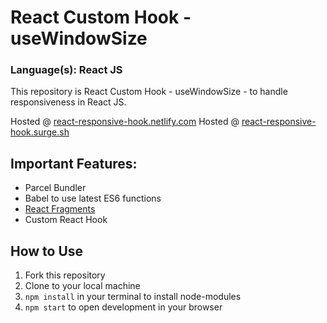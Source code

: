 # React Custom Hook - useWindowSize
### Language(s): React JS

This repository is React Custom Hook - useWindowSize - to handle responsiveness in React JS.

Hosted @ [react-responsive-hook.netlify.com](https://react-responsive-hook.netlify.com) 
Hosted @ [react-responsive-hook.surge.sh](react-responsive-hook.surge.sh) 

## Important Features:
* Parcel Bundler
* Babel to use latest ES6 functions
* [React Fragments](https://reactjs.org/docs/fragments.html)
* Custom React Hook
  
## How to Use
1. Fork this repository
2. Clone to your local machine
3. `npm install` in your terminal to install node-modules
4. `npm start` to open development in your browser
